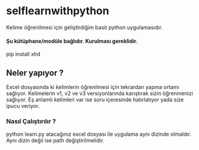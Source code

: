 # selflearnwithpython
Kelime öğrenilmesi için geliştirdiğim basit python uygulamasıdır.

#### Şu kütüphane/modüle bağlıdır. Kurulması gereklidir.
pip install xlrd

## Neler yapıyor ?
Excel dosyasında ki kelimlerin öğrenilmesi için tekrardan yapma ortamı sağlıyor. Kelimelerin v1, v2  ve v3 versiyonlarında karıştırak sizin öğrenmenizi sağlıyor. Eş anlamlı kelimleri var ise soru içeresinde hatırlatıyor yada size ipucu veriyor.

### Nasıl Çalıştırılır ?
python learn.py 
atacağınız excel dosyası ile uygulama aynı dizinde olmaldır. Aynı dizin değil ise path değiştirilmelidir.


